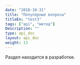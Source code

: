 ```yaml
---
date: "2018-10-31"
title: "Популярные вопросы"
titleEn: "test3"
tags: ["api", "метод"]
Description: ""
type: api_doc
layout: api_doc
weight: 13
---
```


Раздел находится в разработке.